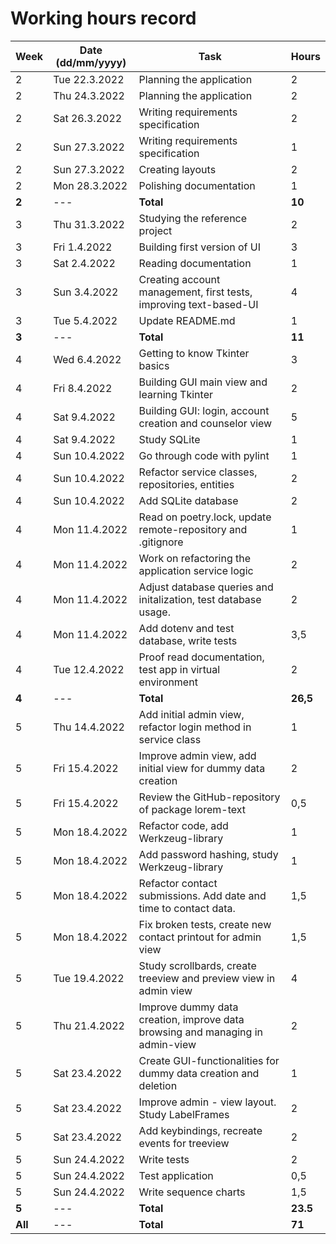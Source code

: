 # Working hours record

| Week | Date (dd/mm/yyyy) |Task | Hours |
| ---- | ---- | ---- | ---- |
| 2 | Tue 22.3.2022  |Planning the application | 2 |
| 2 | Thu 24.3.2022  |Planning the application | 2 |
| 2 | Sat 26.3.2022  |Writing requirements specification | 2 |
| 2 | Sun 27.3.2022  |Writing requirements specification | 1 |
| 2 | Sun 27.3.2022  |Creating layouts | 2 |
| 2 | Mon 28.3.2022 | Polishing documentation | 1 |
| **2** | --- | **Total** | **10** |
| 3 | Thu 31.3.2022 | Studying the reference project | 2 |
| 3 | Fri 1.4.2022 | Building first version of UI | 3 |
| 3 | Sat 2.4.2022 | Reading documentation | 1 |
| 3 | Sun 3.4.2022 | Creating account management, first tests, improving text-based-UI | 4 |
| 3 | Tue 5.4.2022 | Update README.md | 1 |
| **3** | --- | **Total** | **11** |
| 4 | Wed 6.4.2022 | Getting to know Tkinter basics  | 3 |
| 4 | Fri 8.4.2022 | Building GUI main view and learning Tkinter | 2 |
| 4 | Sat 9.4.2022 | Building GUI: login, account creation and counselor view | 5 |
| 4 | Sat 9.4.2022 | Study SQLite | 1 |
| 4 | Sun 10.4.2022 | Go through code with pylint | 1 |
| 4 | Sun 10.4.2022 | Refactor service classes, repositories, entities | 2 |
| 4 | Sun 10.4.2022 | Add SQLite database | 2 |
| 4 | Mon 11.4.2022 | Read on poetry.lock, update remote-repository and .gitignore | 1 |
| 4 | Mon 11.4.2022 | Work on refactoring the application service logic | 2 |
| 4 | Mon 11.4.2022 | Adjust database queries and initalization, test database usage. | 2 |
| 4 | Mon 11.4.2022 | Add dotenv and test database, write tests | 3,5 |
| 4 | Tue 12.4.2022 | Proof read documentation, test app in virtual environment | 2 |
| **4** | --- | **Total** | **26,5** |
| 5 | Thu 14.4.2022 | Add initial admin view, refactor login method in service class | 1 |
| 5 | Fri 15.4.2022 | Improve admin view, add initial view for dummy data creation | 2 |
| 5 | Fri 15.4.2022 | Review the GitHub-repository of package lorem-text | 0,5 |
| 5 | Mon 18.4.2022 | Refactor code, add Werkzeug-library | 1 |
| 5 | Mon 18.4.2022 | Add password hashing, study Werkzeug-library | 1 |
| 5 | Mon 18.4.2022 | Refactor contact submissions. Add date and time to contact data. | 1,5 |
| 5 | Mon 18.4.2022 | Fix broken tests, create new contact printout for admin view | 1,5 |
| 5 | Tue 19.4.2022 | Study scrollbards, create treeview and preview view in admin view | 4 |
| 5 | Thu 21.4.2022 | Improve dummy data creation, improve data browsing and managing in admin-view | 2 |
| 5 | Sat 23.4.2022 | Create GUI-functionalities for dummy data creation and deletion | 1 |
| 5 | Sat 23.4.2022 | Improve admin - view layout. Study LabelFrames | 2 |
| 5 | Sat 23.4.2022 | Add keybindings, recreate events for treeview | 2 |
| 5 | Sun 24.4.2022 | Write tests | 2 |
| 5 | Sun 24.4.2022 | Test application | 0,5 |
| 5 | Sun 24.4.2022 | Write sequence charts | 1,5 |
| **5** | --- | **Total** | **23.5**  |
| **All**| --- | **Total** | **71** |
